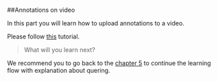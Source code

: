 ##Annotations on video 

In this part you will learn how to upload annotations to a video. 

Please follow [this](https://github.com/dataloop-ai/dtlpy-documentation/blob/main/tutorials/annotations_video/video_annotations/chapter.md) tutorial.

> What will you learn next?

We recommend you to go back to the [chapter 5](part_5_dql_filters.md) to continue the learning flow with explanation about quering. 










